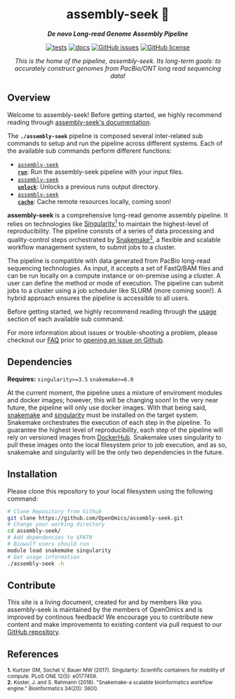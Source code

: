 <div align="center">
   
  <h1>assembly-seek 🔬</h1>
  
  **_De novo Long-read Genome Assembly Pipeline_**

  [![tests](https://github.com/OpenOmics/assembly-seek/workflows/tests/badge.svg)](https://github.com/OpenOmics/assembly-seek/actions/workflows/main.yaml) [![docs](https://github.com/OpenOmics/assembly-seek/workflows/docs/badge.svg)](https://github.com/OpenOmics/assembly-seek/actions/workflows/docs.yml) [![GitHub issues](https://img.shields.io/github/issues/OpenOmics/assembly-seek?color=brightgreen)](https://github.com/OpenOmics/assembly-seek/issues)  [![GitHub license](https://img.shields.io/github/license/OpenOmics/assembly-seek)](https://github.com/OpenOmics/assembly-seek/blob/main/LICENSE) 
  
  <i>
    This is the home of the pipeline, assembly-seek. Its long-term goals: to accurately construct genomes from PacBio/ONT long read sequencing data!
  </i>
</div>

## Overview
Welcome to assembly-seek! Before getting started, we highly recommend reading through [assembly-seek's documentation](https://openomics.github.io/assembly-seek/).

The **`./assembly-seek`** pipeline is composed several inter-related sub commands to setup and run the pipeline across different systems. Each of the available sub commands perform different functions: 

 * [<code>assembly-seek <b>run</b></code>](https://openomics.github.io/assembly-seek/usage/run/): Run the assembly-seek pipeline with your input files.
 * [<code>assembly-seek <b>unlock</b></code>](https://openomics.github.io/assembly-seek/usage/unlock/): Unlocks a previous runs output directory.
 * [<code>assembly-seek <b>cache</b></code>](https://openomics.github.io/assembly-seek/usage/cache/): Cache remote resources locally, coming soon!

**assembly-seek** is a comprehensive long-read genome assembly pipeline. It relies on technologies like [Singularity<sup>1</sup>](https://singularity.lbl.gov/) to maintain the highest-level of reproducibility. The pipeline consists of a series of data processing and quality-control steps orchestrated by [Snakemake<sup>2</sup>](https://snakemake.readthedocs.io/en/stable/), a flexible and scalable workflow management system, to submit jobs to a cluster.

The pipeline is compatible with data generated from PacBio long-read sequencing technologies. As input, it accepts a set of FastQ/BAM files and can be run locally on a compute instance or on-premise using a cluster. A user can define the method or mode of execution. The pipeline can submit jobs to a cluster using a job scheduler like SLURM (more coming soon!). A hybrid approach ensures the pipeline is accessible to all users.

Before getting started, we highly recommend reading through the [usage](https://openomics.github.io/assembly-seek/usage/run/) section of each available sub command.

For more information about issues or trouble-shooting a problem, please checkout our [FAQ](https://openomics.github.io/assembly-seek/faq/questions/) prior to [opening an issue on Github](https://github.com/OpenOmics/assembly-seek/issues).

## Dependencies
**Requires:** `singularity>=3.5`  `snakemake>=6.0`

At the current moment, the pipeline uses a mixture of enviroment modules and docker images; however, this will be changing soon! In the very near future, the pipeline will only use docker images. With that being said, [snakemake](https://snakemake.readthedocs.io/en/stable/getting_started/installation.html) and [singularity](https://singularity.lbl.gov/all-releases) must be installed on the target system. Snakemake orchestrates the execution of each step in the pipeline. To guarantee the highest level of reproducibility, each step of the pipeline will rely on versioned images from [DockerHub](https://hub.docker.com/orgs/nciccbr/repositories). Snakemake uses singularity to pull these images onto the local filesystem prior to job execution, and as so, snakemake and singularity will be the only two dependencies in the future.

## Installation
Please clone this repository to your local filesystem using the following command:
```bash
# Clone Repository from Github
git clone https://github.com/OpenOmics/assembly-seek.git
# Change your working directory
cd assembly-seek/
# Add dependencies to $PATH
# Biowulf users should run
module load snakemake singularity
# Get usage information
./assembly-seek -h
```

## Contribute 
This site is a living document, created for and by members like you. assembly-seek is maintained by the members of OpenOmics and is improved by continous feedback! We encourage you to contribute new content and make improvements to existing content via pull request to our [GitHub repository](https://github.com/OpenOmics/assembly-seek).

## References
<sup>**1.**  Kurtzer GM, Sochat V, Bauer MW (2017). Singularity: Scientific containers for mobility of compute. PLoS ONE 12(5): e0177459.</sup>  
<sup>**2.**  Koster, J. and S. Rahmann (2018). "Snakemake-a scalable bioinformatics workflow engine." Bioinformatics 34(20): 3600.</sup>  
